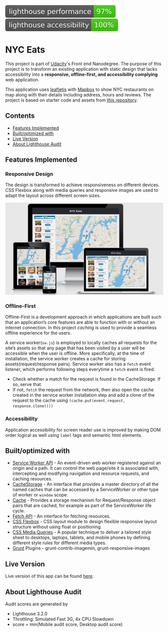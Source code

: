 <a href="https://developers.google.com/speed/pagespeed/insights/?url=https%3A%2F%2Fssaleem.github.io%2FNYC-Eats%2F">
        <img src="lighthouse_performance.svg"
            alt="Lighthouse Performance Badge"></a>
<img src="lighthouse_accessibility.svg"
            alt="Lighthouse Accessibility Badge">

# NYC Eats
This project is part of [Udacity](https://www.udacity.com/)'s Front end Nanodegree. The purpose of this project is to transform an existing application with static design that lacks accessibility into a **responsive, offline-first, and accessibility complying** web application. 

This application uses [leafletjs](https://leafletjs.com/) with [Mapbox](https://www.mapbox.com/) to show NYC restaurants on map along with their details including address, hours and reviews. The project is based on starter code and assets from [this repository](https://github.com/udacity/mws-restaurant-stage-1). 
<!-- ![App Screenshot](App-screenshot.png) -->

## Contents
- [Features Implemented](#features-implemented)
- [Built/optimized with](#built/optimized-with)
- [Live Version](#live-version)
- [About Lighthouse Audit](#about-lighthouse-audit)

## Features Implemented

### Responsive Design
The design is transformed to achieve responsiveness on different devices. CSS Flexbox along with media queries and responsive images are used to adapt the layout across different screen sizes.

![Responsive design demonstration](responsive.png)

### Offline-First

Offline-First is a development approach in which applications are built such that an application’s core features are able to function with or without an internet connection. In this project _caching_ is used to provide a seamless offline experience for the users.

A service worker(`sw.js`) is employed to locally caches all requests for the site’s assets so that any page that has been visited by a user will be accessible when the user is offline. More specifically, at the time of installation, the service worker creates a cache for storing assets(request/response pairs). Service worker also has a `fetch` event listener, which performs following steps everytime a `fetch` event is fired.
- Check whether a match for the request is found in the CacheStorage. If so, serve that.
- If not, `fetch` the request from the network, then also open the cache created in the service worker installation step and add a clone of the request to the cache using `(cache.put(event.request, response.clone()))`
        
### Accessibility
Application accessibility for screen reader use is improved by making DOM order logical as well using `label` tags and semantic html elements.

## Built/optimized with
- [Service Worker API](https://developer.mozilla.org/en-US/docs/Web/API/Service_Worker_API) - An event-driven web worker registered against an origin and a path. It can control the web page/site it is associated with, intercepting and modifying navigation and resource requests, and caching resources.
- [CacheStorage](https://developer.mozilla.org/en-US/docs/Web/API/CacheStorage) - An interface that provides a master directory of all the named caches that can be accessed by a ServiceWorker or other type of worker or `window` scope.
- [Cache](https://developer.mozilla.org/en-US/docs/Web/API/Cache) - Provides a storage mechanism for Request/Response object pairs that are cached, for example as part of the ServiceWorker life cycle.
- [Fetch API](https://developer.mozilla.org/en-US/docs/Web/API/Fetch_API) - An interface for fetching resources.
- [CSS Flexbox](https://www.w3schools.com/css/css3_flexbox.asp) - CSS layout module to design flexible responsive layout structure without using float or positioning.
- [CSS Media Queries](https://www.w3schools.com/css/css3_mediaqueries.asp) - A popular technique to deliver a tailored style sheet to desktops, laptops, tablets, and mobile phones by defining different style rules for different media types.
- [Grunt](https://gruntjs.com/) Plugins - grunt-contrib-imagemin, grunt-responsive-images

## Live Version
Live version of this app can be found [here](https://ssaleem.github.io/NYC-Eats/).

## About Lighthouse Audit
Audit scores are generated by
-  Lighthouse 3.2.0
-  Throttling: Simulated Fast 3G, 4x CPU Slowdown
-  score = min(Mobile audit score, Desktop audit score)




